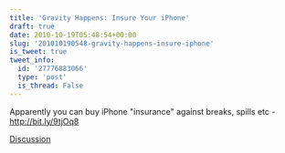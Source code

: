 ```yaml
---
title: 'Gravity Happens: Insure Your iPhone'
draft: true
date: 2010-10-19T05:48:54+00:00
slug: '201010190548-gravity-happens-insure-iphone'
is_tweet: true
tweet_info:
  id: '27776883066'
  type: 'post'
  is_thread: False
---
```




Apparently you can buy iPhone "insurance" against breaks, spills etc - http://bit.ly/9tjOq8

[Discussion](https://x.com/sytelus/status/27776883066)
